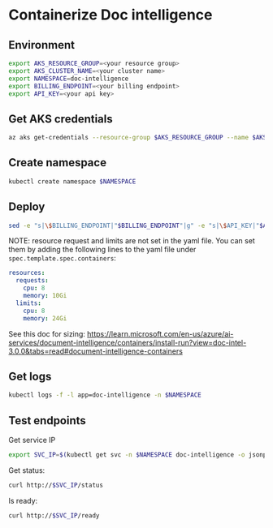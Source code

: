 # Containerize Doc intelligence

## Environment

```bash	
export AKS_RESOURCE_GROUP=<your resource group>
export AKS_CLUSTER_NAME=<your cluster name>
export NAMESPACE=doc-intelligence
export BILLING_ENDPOINT=<your billing endpoint>
export API_KEY=<your api key>
```	

## Get AKS credentials

```bash
az aks get-credentials --resource-group $AKS_RESOURCE_GROUP --name $AKS_CLUSTER_NAME
```

## Create namespace

```bash
kubectl create namespace $NAMESPACE
```

## Deploy

```bash
sed -e "s|\$BILLING_ENDPOINT|"$BILLING_ENDPOINT"|g" -e "s|\$API_KEY|"$API_KEY"|g" k8s/application.yaml | kubectl apply -f - -n $NAMESPACE
```

NOTE: resource request and limits are not set in the yaml file. You can set them by adding the following lines to the yaml file under `spec.template.spec.containers`:

```yaml
resources:
  requests:
    cpu: 8
    memory: 10Gi
  limits:
    cpu: 8
    memory: 24Gi
```

See this doc for sizing: https://learn.microsoft.com/en-us/azure/ai-services/document-intelligence/containers/install-run?view=doc-intel-3.0.0&tabs=read#document-intelligence-containers

## Get logs
    
```bash
kubectl logs -f -l app=doc-intelligence -n $NAMESPACE
```

## Test endpoints

Get service IP

```bash
export SVC_IP=$(kubectl get svc -n $NAMESPACE doc-intelligence -o jsonpath='{.status.loadBalancer.ingress[0].ip}')
```
Get status:

```bash
curl http://$SVC_IP/status
```

Is ready:

```bash
curl http://$SVC_IP/ready
```